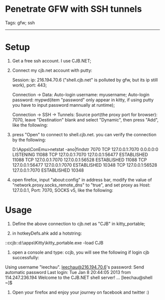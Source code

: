 # Penetrate GFW with SSH tunnels
Tags: gfw; ssh

------

# Setup

1. Get a free ssh account. I use CJB.NET;

1. Connect my cjb.net account with putty:

    Session: ip: 216.194.70.6 ("shell.cjb.net" is polluted by gfw, but its ip still work), port: 443;

    Connection -> Data: Auto-login username: myusername; Auto-login password: mypwd(item "password" only appear in kitty,
    if using putty you have to input password mannually at runtime);

    Connection -> SSH -> Tunnels: Source port(the proxy port for browser): 7070,
    leave "Destination" blank and select "Dynamic", then press "Add", like the following:

1. press "Open" to connect to shell.cjb.net. you can verify the connection by the following:

   D:\Apps\ConEmu>netstat -ano|findstr 7070 
   TCP 127.0.0.1:7070   0.0.0.0:0    LISTENING  11088 
   TCP 127.0.0.1:7070   127.0.0.1:56477  ESTABLISHED  11088 
   TCP 127.0.0.1:7070   127.0.0.1:56528  ESTABLISHED  11088 
   TCP 127.0.0.1:56477  127.0.0.1:7070   ESTABLISHED  10348 
   TCP 127.0.0.1:56528  127.0.0.1:7070   ESTABLISHED  10348 

1. open firefox, input "about:config" in address bar, modify the value of "network.proxy.socks_remote_dns" to "true",
   and set proxy as Host: 127.0.0.1, Port: 7070, SOCKS v5, like the following:

# Usage

1. Define the above connection to cjb.net as "CJB" in kitty_portable;

1. in hotkeyDefs.ahk add a hotstring:

 ::ccjb::d:\apps\Kitty\kitty_portable.exe -load CJB

1. open a console and type: ccjb<ENTER>, you will see the following if login cjb successfully:

 Using username "leechau". 
 leechau@216.194.70.6's password: 
 Send automatic password 
 Last login: Tue Jan 8 20:44:05 2013 from 114.247.236.194 
 Welcome to the CJB.NET shell server! 
 ... 
 [leechau@shell ~]$ 

1. Open your firefox and enjoy your journey on facebook and twitter :)
